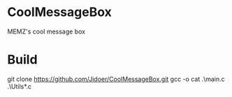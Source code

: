 # CoolMessageBox
MEMZ's cool message box
# Build
git clone https://github.com/Jidoer/CoolMessageBox.git
gcc -o cat .\main.c .\Utils\*.c
